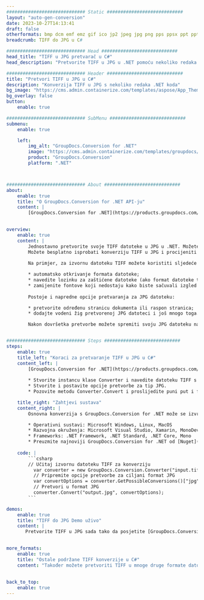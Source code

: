 ```yaml
---
############################# Static ############################
layout: "auto-gen-conversion"
date: 2023-10-27T14:13:41
draft: false
otherformats: bmp dcm emf emz gif ico jp2 jpeg jpg png pps ppsx ppt pptx psb psd svg svgz tga tif tiff webp wmf wmz
breadcrumb: TIFF do JPG u C#

############################# Head ############################
head_title: "TIFF u JPG pretvarač u C#"
head_description: "Pretvorite TIFF u JPG u .NET pomoću nekoliko redaka koda. Koristite GroupDocs Document Conversion API za pretvaranje preko 160 formata datoteka."

############################# Header ############################
title: "Pretvori TIFF u JPG u C#"
description: "Konverzija TIFF u JPG s nekoliko redaka .NET koda"
bg_image: "https://cms.admin.containerize.com/templates/aspose/App_Themes/V3/images/bg/header1.png"
bg_overlay: false
button:
    enable: true

############################# SubMenu ############################
submenu:
    enable: true

    left:
        img_alt: "GroupDocs.Conversion for .NET"
        image: "https://cms.admin.containerize.com/templates/groupdocs/images/product-logos/90x90-noborder/groupdocs-conversion-net.png"
        product: "GroupDocs.Conversion"
        platform: ".NET"



############################# About ############################
about:
    enable: true
    title: "O GroupDocs.Conversion for .NET API-ju"
    content: |
        [GroupDocs.Conversion for .NET](https://products.groupdocs.com/conversion/net/) može se koristiti za pretvaranje Microsoft Worda, Excela, PowerPointa, PDF-a, Visio i drugih formata. GroupDocs.Conversion je samostalni API koji je prikladan za pozadinske i interne sustave gdje su potrebne visoke performanse. Ne ovisi o softveru poput Microsofta ili Open Officea.
    

overview:
    enable: true
    content: |
        Jednostavno pretvorite svoje TIFF datoteke u JPG u .NET. Možete koristiti samo nekoliko C# linija koda na bilo kojoj platformi po vašem izboru kao što su - Windows, Linux, macOS.
        Možete besplatno isprobati konverziju TIFF u JPG i procijeniti kvalitetu rezultata konverzije. Uz jednostavne scenarije konverzije datoteka, možete isprobati naprednije opcije za učitavanje izvorne TIFF datoteke i za spremanje izlaznog JPG rezultata. 
        
        Na primjer, za izvornu datoteku TIFF možete koristiti sljedeće opcije učitavanja:

        * automatsko otkrivanje formata datoteke;
        * navedite lozinku za zaštićene datoteke (ako format datoteke to podržava);
        * zamijenite fontove koji nedostaju kako biste sačuvali izgled dokumenta.
        
        Postoje i napredne opcije pretvaranja za JPG datoteku:

        * pretvorite određenu stranicu dokumenta ili raspon stranica;
        * dodajte vodeni žig pretvorenoj JPG datoteci i još mnogo toga.

        Nakon dovršetka pretvorbe možete spremiti svoju JPG datoteku na lokalnu stazu datoteke ili bilo koju pohranu treće strane kao što su FTP, Amazon S3, Google Drive, Dropbox itd. Imajte na umu - da pretvorite TIFF u {{ TO}} nema potrebe za instaliranjem bilo kakvog dodatnog softvera - poput MS Officea, Open Officea, Adobe Acrobat Readera itd.


############################# Steps ############################
steps:
    enable: true
    title_left: "Koraci za pretvaranje TIFF u JPG u C#"
    content_left: |
        [GroupDocs.Conversion for .NET](https://products.groupdocs.com/conversion/net/) programerima olakšava pretvaranje TIFF datoteke u JPG s nekoliko redaka koda.
        
        * Stvorite instancu klase Converter i navedite datoteku TIFF s punim putem
        * Stvorite i postavite opcije pretvorbe za tip JPG.
        * Pozovite metodu Converter.Convert i proslijedite puni put i format (JPG) kao parametar

    title_right: "Zahtjevi sustava"
    content_right: |
        Osnovna konverzija s GroupDocs.Conversion for .NET može se izvršiti u samo nekoliko jednostavnih koraka. Naši API-ji podržani su na svim glavnim platformama i operativnim sustavima. Prije izvršavanja koda u nastavku, provjerite imate li sljedeće preduvjete instalirane na vašem sustavu.

        * Operativni sustavi: Microsoft Windows, Linux, MacOS
        * Razvojna okruženja: Microsoft Visual Studio, Xamarin, MonoDevelop
        * Frameworks: .NET Framework, .NET Standard, .NET Core, Mono
        * Preuzmite najnoviji GroupDocs.Conversion for .NET od [Nuget](https://www.nuget.org/packages/groupdocs.conversion)
         
    code: |
        ```csharp    
        // Učitaj izvornu datoteku TIFF za konverziju
          var converter = new GroupDocs.Conversion.Converter("input.tiff");
          // Pripremite opcije pretvorbe za ciljani format JPG
          var convertOptions = converter.GetPossibleConversions()["jpg"].ConvertOptions;
          // Pretvori u format JPG
          converter.Convert("output.jpg", convertOptions);
        ```

demos:
    enable: true
    title: "TIFF do JPG Demo uživo"
    content: |
       Pretvorite TIFF u JPG sada tako da posjetite [GroupDocs.Conversion App](https://products.groupdocs.app/conversion/family) web mjesto. Online demo ima sljedeće prednosti
          

more_formats:
    enable: true
    title: "Ostale podržane TIFF konverzije u C#"
    content: "Također možete pretvoriti TIFF u mnoge druge formate datoteka. Pogledajte popis u nastavku."
       
       
back_to_top:
    enable: true
---
```

